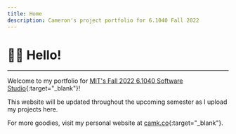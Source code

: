 ```yaml
---
title: Home
description: Cameron's project portfolio for 6.1040 Fall 2022
---
```


# 👋🏼 Hello!
---

Welcome to my portfolio for [MIT's Fall 2022 6.1040 Software Studio](https://61040-fa22.github.io/){:target="_blank"}!

This website will be updated throughout the upcoming semester as I upload my projects here.

For more goodies, visit my personal website at [camk.co](https://camk.co){:target="_blank"}.